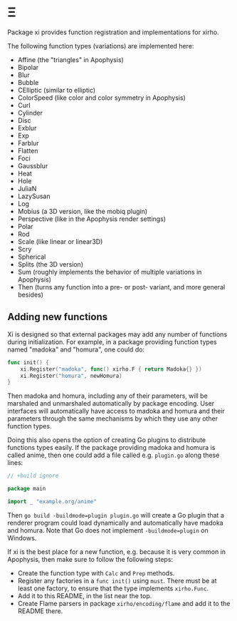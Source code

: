 # Ξ

Package xi provides function registration and implementations for xirho.

The following function types (variations) are implemented here:

- Affine (the "triangles" in Apophysis)
- Bipolar
- Blur
- Bubble
- CElliptic (similar to elliptic)
- ColorSpeed (like color and color symmetry in Apophysis)
- Curl
- Cylinder
- Disc
- Exblur
- Exp
- Farblur
- Flatten
- Foci
- Gaussblur
- Heat
- Hole
- JuliaN
- LazySusan
- Log
- Mobius (a 3D version, like the mobiq plugin)
- Perspective (like in the Apophysis render settings)
- Polar
- Rod
- Scale (like linear or linear3D)
- Scry
- Spherical
- Splits (the 3D version)
- Sum (roughly implements the behavior of multiple variations in Apophysis)
- Then (turns any function into a pre- or post- variant, and more general besides)

## Adding new functions

Xi is designed so that external packages may add any number of functions during initialization. For example, in a package providing function types named "madoka" and "homura", one could do:

```go
func init() {
    xi.Register("madoka", func() xirho.F { return Madoka{} })
    xi.Register("homura", newHomura)
}
```

Then madoka and homura, including any of their parameters, will be marshaled and unmarshaled automatically by package encoding. User interfaces will automatically have access to madoka and homura and their parameters through the same mechanisms by which they use any other function types.

Doing this also opens the option of creating Go plugins to distribute functions types easily. If the package providing madoka and homura is called anime, then one could add a file called e.g. `plugin.go` along these lines:

```go
// +build ignore

package main

import _ "example.org/anime"
```

Then `go build -buildmode=plugin plugin.go` will create a Go plugin that a renderer program could load dynamically and automatically have madoka and homura. Note that Go does not implement `-buildmode=plugin` on Windows.

If xi is the best place for a new function, e.g. because it is very common in Apophysis, then make sure to follow the following steps:

- Create the function type with `Calc` and `Prep` methods.
- Register any factories in a `func init()` using `must`. There must be at least one factory, to ensure that the type implements `xirho.Func`.
- Add it to this README, in the list near the top.
- Create Flame parsers in package `xirho/encoding/flame` and add it to the README there.
